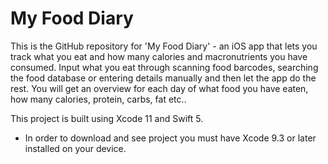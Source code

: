 # My Food Diary

This is the GitHub repository for 'My Food Diary' - an iOS app that lets you track what you eat and how many calories and macronutrients you have consumed. Input what you eat through scanning food barcodes, searching the food database or entering details manually and then let the app do the rest. You will get an overview for each day of what food you have eaten, how many calories, protein, carbs, fat etc.. 

This project is built using Xcode 11 and Swift 5.

* In order to download and see project you must have Xcode 9.3 or later installed on your device.

